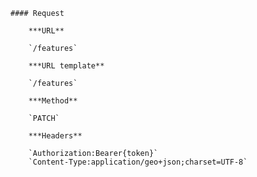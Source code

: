     #### Request

        ***URL**

        `/features`

        ***URL template**

        `/features`

        ***Method**

        `PATCH`

        ***Headers**

        `Authorization:Bearer{token}`
        `Content-Type:application/geo+json;charset=UTF-8`
